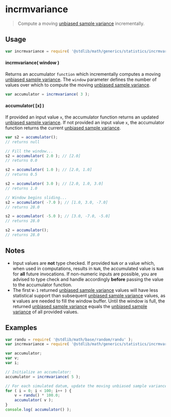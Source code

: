 incrmvariance
===

> Compute a moving [unbiased sample variance][sample-variance] incrementally.


<!-- <usage> -->

## Usage

``` javascript
var incrmvariance = require( '@stdlib/math/generics/statistics/incrmvariance' );
```

#### incrmvariance( window )

Returns an accumulator `function` which incrementally computes a moving [unbiased sample variance][sample-variance]. The `window` parameter defines the number of values over which to compute the moving [unbiased sample variance][sample-variance].

``` javascript
var accumulator = incrmvariance( 3 );
```

#### accumulator( \[x\] )

If provided an input value `x`, the accumulator function returns an updated [unbiased sample variance][sample-variance]. If not provided an input value `x`, the accumulator function returns the current [unbiased sample variance][sample-variance].

``` javascript
var s2 = accumulator();
// returns null

// Fill the window...
s2 = accumulator( 2.0 ); // [2.0]
// returns 0.0

s2 = accumulator( 1.0 ); // [2.0, 1.0]
// returns 0.5

s2 = accumulator( 3.0 ); // [2.0, 1.0, 3.0]
// returns 1.0

// Window begins sliding...
s2 = accumulator( -7.0 ); // [1.0, 3.0, -7.0]
// returns 28.0

s2 = accumulator( -5.0 ); // [3.0, -7.0, -5.0]
// returns 28.0

s2 = accumulator();
// returns 28.0
```

<!-- </usage> -->


<!-- <notes> -->

## Notes

* Input values are __not__ type checked. If provided `NaN` or a value which, when used in computations, results in `NaN`, the accumulated value is `NaN` for __all__ future invocations. If non-numeric inputs are possible, you are advised to type check and handle accordingly __before__ passing the value to the accumulator function.
* The first `W-1` returned [unbiased sample variance][sample-variance] values will have less statistical support than subsequent [unbiased sample variance][sample-variance] values, as `W` values are needed to fill the window buffer. Until the window is full, the returned [unbiased sample variance][sample-variance] equals the [unbiased sample variance][sample-variance] of all provided values.

<!-- </notes> -->


<!-- <examples> -->

## Examples

``` javascript
var randu = require( '@stdlib/math/base/random/randu' );
var incrmvariance = require( '@stdlib/math/generics/statistics/incrmvariance' );

var accumulator;
var v;
var i;

// Initialize an accumulator:
accumulator = incrmvariance( 5 );

// For each simulated datum, update the moving unbiased sample variance...
for ( i = 0; i < 100; i++ ) {
    v = randu() * 100.0;
    accumulator( v );
}
console.log( accumulator() );
```

<!-- </examples> -->


<!-- <links> -->

[sample-variance]: https://en.wikipedia.org/wiki/Variance

<!-- </links> -->
